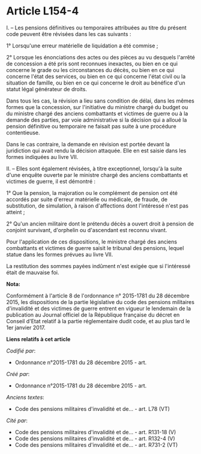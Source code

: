# Article L154-4

I. – Les pensions définitives ou temporaires attribuées au titre du présent code peuvent être révisées dans les cas
suivants :

1° Lorsqu'une erreur matérielle de liquidation a été commise ;

2° Lorsque les énonciations des actes ou des pièces au vu desquels l'arrêté de concession a été pris sont reconnues
inexactes, ou bien en ce qui concerne le grade ou les circonstances du décès, ou bien en ce qui concerne l'état des services,
ou bien en ce qui concerne l'état civil ou la situation de famille, ou bien en ce qui concerne le droit au bénéfice d'un
statut légal générateur de droits.

Dans tous les cas, la révision a lieu sans condition de délai, dans les mêmes formes que la concession, sur l'initiative du
ministre chargé du budget ou du ministre chargé des anciens combattants et victimes de guerre ou à la demande des parties,
par voie administrative si la décision qui a alloué la pension définitive ou temporaire ne faisait pas suite à une procédure
contentieuse.

Dans le cas contraire, la demande en révision est portée devant la juridiction qui avait rendu la décision attaquée. Elle en
est saisie dans les formes indiquées au livre VII.

II. – Elles sont également révisées, à titre exceptionnel, lorsqu'à la suite d'une enquête ouverte par le ministre chargé des
anciens combattants et victimes de guerre, il est démontré :

1° Que la pension, la majoration ou le complément de pension ont été accordés par suite d'erreur matérielle ou médicale, de
fraude, de substitution, de simulation, à raison d'affections dont l'intéressé n'est pas atteint ;

2° Qu'un ancien militaire dont le prétendu décès a ouvert droit à pension de conjoint survivant, d'orphelin ou d'ascendant
est reconnu vivant.

Pour l'application de ces dispositions, le ministre chargé des anciens combattants et victimes de guerre saisit le tribunal
des pensions, lequel statue dans les formes prévues au livre VII.

La restitution des sommes payées indûment n'est exigée que si l'intéressé était de mauvaise foi.

**Nota:**

Conformément à l'article 8 de l'ordonnance n° 2015-1781 du 28 décembre 2015, les dispositions de la partie législative du
code des pensions militaires d'invalidité et des victimes de guerre entrent en vigueur le lendemain de la publication au
Journal officiel de la République française du décret en Conseil d'Etat relatif à la partie réglementaire dudit code, et au
plus tard le 1er janvier 2017.

**Liens relatifs à cet article**

_Codifié par_:

  - Ordonnance n°2015-1781 du 28 décembre 2015 - art.

_Créé par_:

  - Ordonnance n°2015-1781 du 28 décembre 2015 - art.

_Anciens textes_:

  - Code des pensions militaires d'invalidité et de... - art. L78 (VT)

_Cité par_:

  - Code des pensions militaires d'invalidité et de... - art. R131-18 (V)
  - Code des pensions militaires d'invalidité et de... - art. R132-4 (V)
  - Code des pensions militaires d'invalidité et de... - art. R731-2 (VT)
